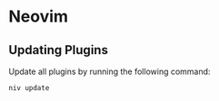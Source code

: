 # Neovim

## Updating Plugins

Update all plugins by running the following command:

```
niv update
```
